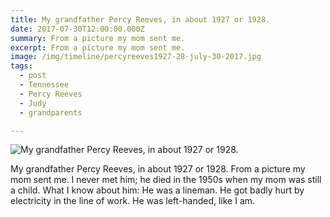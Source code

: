 ```yaml
---
title: My grandfather Percy Reeves, in about 1927 or 1928.
date: 2017-07-30T12:00:00.000Z
summary: From a picture my mom sent me.
excerpt: From a picture my mom sent me.
image: /img/timeline/percyreeves1927-28-july-30-2017.jpg
tags:
  - post 
  - Tennessee
  - Percy Reeves
  - Judy
  - grandparents

---
```


![My grandfather Percy Reeves, in about 1927 or 1928.](/img/timeline/percyreeves1927-28-july-30-2017.jpg "My grandfather Percy Reeves, in about 1927 or 1928.")

My grandfather Percy Reeves, in about 1927 or 1928. From a picture my mom sent me. I never met him; he died in the 1950s when my mom was still a child. What I know about him: He was a lineman. He got badly hurt by electricity in the line of work. He was left-handed, like I am.

